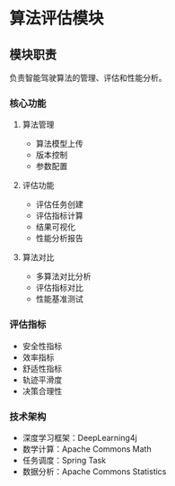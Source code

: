 # 算法评估模块

## 模块职责
负责智能驾驶算法的管理、评估和性能分析。

### 核心功能
1. 算法管理
   - 算法模型上传
   - 版本控制
   - 参数配置

2. 评估功能
   - 评估任务创建
   - 评估指标计算
   - 结果可视化
   - 性能分析报告

3. 算法对比
   - 多算法对比分析
   - 评估指标对比
   - 性能基准测试

### 评估指标
- 安全性指标
- 效率指标
- 舒适性指标
- 轨迹平滑度
- 决策合理性

### 技术架构
- 深度学习框架：DeepLearning4j
- 数学计算：Apache Commons Math
- 任务调度：Spring Task
- 数据分析：Apache Commons Statistics 